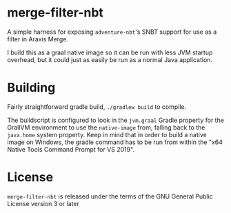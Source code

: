# merge-filter-nbt

A simple harness for exposing `adventure-nbt`'s SNBT support for use as a filter in Araxis Merge.

I build this as a graal native image so it can be run with less JVM startup overhead, but it could just as easily be run as a normal Java application.


# Building

Fairly straightforward gradle build, `./gradlew build` to compile.

The buildscript is configured to look in the `jvm.graal` Gradle property for the GrallVM environment to use the `native-image` from, falling back to the `java.home` system property. Keep in mind that in order to build a native image on Windows, the gradle command has to be run from within the "x64 Native Tools Command Prompt for VS 2019".

# License

`merge-filter-nbt` is released under the terms of the GNU General Public License version 3 or later